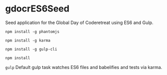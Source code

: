 # gdocrES6Seed

Seed application for the Global Day of Coderetreat using ES6 and Gulp.

`npm install -g phantomjs`

`npm install -g karma`

`npm install -g gulp-cli`

`npm install`

`gulp`
Default gulp task watches ES6 files and babelifies and tests via karma.
